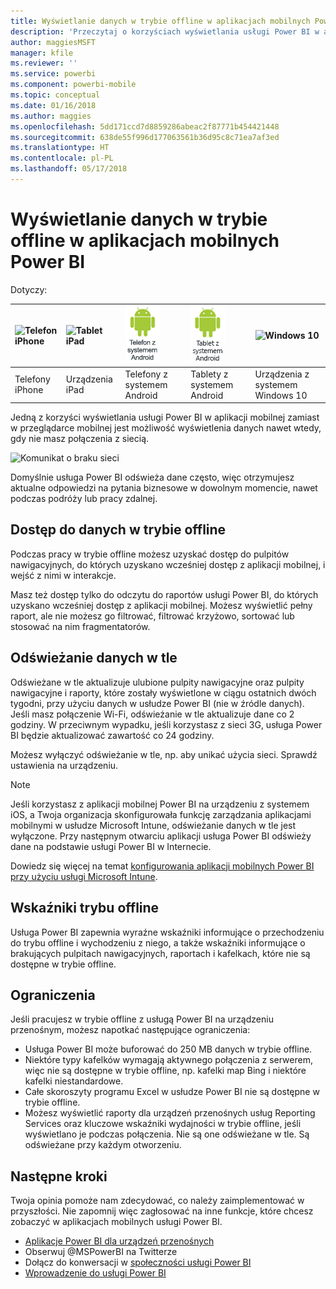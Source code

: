 ```yaml
---
title: Wyświetlanie danych w trybie offline w aplikacjach mobilnych Power BI
description: 'Przeczytaj o korzyściach wyświetlania usługi Power BI w aplikacji mobilnej zamiast w przeglądarce mobilnej: możesz zobaczyć swoje dane nawet wtedy, gdy nie masz połączenia z siecią.'
author: maggiesMSFT
manager: kfile
ms.reviewer: ''
ms.service: powerbi
ms.component: powerbi-mobile
ms.topic: conceptual
ms.date: 01/16/2018
ms.author: maggies
ms.openlocfilehash: 5dd171ccd7d8859286abeac2f87771b454421448
ms.sourcegitcommit: 638de55f996d177063561b36d95c8c71ea7af3ed
ms.translationtype: HT
ms.contentlocale: pl-PL
ms.lasthandoff: 05/17/2018
---
```

# <a name="view-your-data-offline-in-the-power-bi-mobile-apps"></a>Wyświetlanie danych w trybie offline w aplikacjach mobilnych Power BI
Dotyczy:

| ![Telefon iPhone](media/mobile-apps-offline-data/iphone-logo-50-px.png) | ![Tablet iPad](media/mobile-apps-offline-data/ipad-logo-50-px.png) | ![Telefon z systemem Android](media/mobile-apps-offline-data/android-phone-logo-50-px.png) | ![Tablet z systemem Android](media/mobile-apps-offline-data/android-tablet-logo-50-px.png) | ![Windows 10](media/mobile-apps-offline-data/win-10-logo-50-px.png) |
|:--- |:--- |:--- |:--- |:--- |
| Telefony iPhone |Urządzenia iPad |Telefony z systemem Android |Tablety z systemem Android |Urządzenia z systemem Windows 10 |

Jedną z korzyści wyświetlania usługi Power BI w aplikacji mobilnej zamiast w przeglądarce mobilnej jest możliwość wyświetlenia danych nawet wtedy, gdy nie masz połączenia z siecią. 

![Komunikat o braku sieci](media/mobile-apps-offline-data/power-bi-iphone-no-network.png)

Domyślnie usługa Power BI odświeża dane często, więc otrzymujesz aktualne odpowiedzi na pytania biznesowe w dowolnym momencie, nawet podczas podróży lub pracy zdalnej.

## <a name="data-access-while-youre-offline"></a>Dostęp do danych w trybie offline
Podczas pracy w trybie offline możesz uzyskać dostęp do pulpitów nawigacyjnych, do których uzyskano wcześniej dostęp z aplikacji mobilnej, i wejść z nimi w interakcje.

Masz też dostęp tylko do odczytu do raportów usługi Power BI, do których uzyskano wcześniej dostęp z aplikacji mobilnej. Możesz wyświetlić pełny raport, ale nie możesz go filtrować, filtrować krzyżowo, sortować lub stosować na nim fragmentatorów.

## <a name="background-data-refresh"></a>Odświeżanie danych w tle
Odświeżane w tle aktualizuje ulubione pulpity nawigacyjne oraz pulpity nawigacyjne i raporty, które zostały wyświetlone w ciągu ostatnich dwóch tygodni, przy użyciu danych w usłudze Power BI (nie w źródle danych). Jeśli masz połączenie Wi-Fi, odświeżanie w tle aktualizuje dane co 2 godziny. W przeciwnym wypadku, jeśli korzystasz z sieci 3G, usługa Power BI będzie aktualizować zawartość co 24 godziny.

Możesz wyłączyć odświeżanie w tle, np. aby unikać użycia sieci. Sprawdź ustawienia na urządzeniu.

> [!NOTE]
> Jeśli korzystasz z aplikacji mobilnej Power BI na urządzeniu z systemem iOS, a Twoja organizacja skonfigurowała funkcję zarządzania aplikacjami mobilnymi w usłudze Microsoft Intune, odświeżanie danych w tle jest wyłączone. Przy następnym otwarciu aplikacji usługa Power BI odświeży dane na podstawie usługi Power BI w Internecie.
> 
> Dowiedz się więcej na temat [konfigurowania aplikacji mobilnych Power BI przy użyciu usługi Microsoft Intune](service-admin-mobile-intune.md). 
> 
> 

## <a name="offline-indicators"></a>Wskaźniki trybu offline
Usługa Power BI zapewnia wyraźne wskaźniki informujące o przechodzeniu do trybu offline i wychodzeniu z niego, a także wskaźniki informujące o brakujących pulpitach nawigacyjnych, raportach i kafelkach, które nie są dostępne w trybie offline.

## <a name="limitations"></a>Ograniczenia
Jeśli pracujesz w trybie offline z usługą Power BI na urządzeniu przenośnym, możesz napotkać następujące ograniczenia:

* Usługa Power BI może buforować do 250 MB danych w trybie offline.
* Niektóre typy kafelków wymagają aktywnego połączenia z serwerem, więc nie są dostępne w trybie offline, np. kafelki map Bing i niektóre kafelki niestandardowe.
* Całe skoroszyty programu Excel w usłudze Power BI nie są dostępne w trybie offline.
* Możesz wyświetlić raporty dla urządzeń przenośnych usług Reporting Services oraz kluczowe wskaźniki wydajności w trybie offline, jeśli wyświetlano je podczas połączenia. Nie są one odświeżane w tle. Są odświeżane przy każdym otworzeniu. 

## <a name="next-steps"></a>Następne kroki
Twoja opinia pomoże nam zdecydować, co należy zaimplementować w przyszłości. Nie zapomnij więc zagłosować na inne funkcje, które chcesz zobaczyć w aplikacjach mobilnych usługi Power BI. 

* [Aplikacje Power BI dla urządzeń przenośnych](mobile-apps-for-mobile-devices.md)
* Obserwuj @MSPowerBI na Twitterze
* Dołącz do konwersacji w [społeczności usługi Power BI](http://community.powerbi.com/)
* [Wprowadzenie do usługi Power BI](service-get-started.md)


